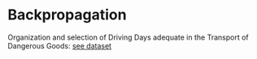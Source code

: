 # Backpropagation
Organization and selection of Driving Days adequate in the Transport of Dangerous Goods: [see dataset](https://github.com/Prashant-JT/Backpropagation/blob/master/dataset.xls)
